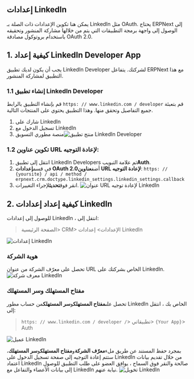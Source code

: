 ## إعدادات LinkedIn

يمكن هنا تكوين الإعدادات ذات الصلة بـ LinkedIn مثل OAuth. يحتاج ERPNext إلى الوصول إلى واجهة برمجة التطبيقات التي يتم من خلالها مشاركة المنشور وتحقيقه باستخدام بروتوكول مصادقة OAuth 2.0.

## 1. كيفية إعداد LinkedIn Developer App

يجب أن يكون لديك تطبيق LinkedIn Developer لشركتك. يتفاعل ERPNext مع هذا التطبيق لمشاركة المنشور.

### 1.1 إنشاء تطبيق LinkedIn Developer

قم بإنشاء التطبيق بالرابط `https: // www.linkedin.com / developer` قم بتعبئة جميع التفاصيل وتحقق منها. وهذا التطبيق يحتوي على المنتجات التالية.

1. شارك على LinkedIn
2. تسجيل الدخول مع LinkedIn
3. منصة مطوري التسويق![منتج تطبيق LinkedIn Developer](https://docs.erpnext.com/files/linkedin-dev-products.png)

### 1.2 تكوين عناوين URL لإعادة التوجيه:

1. انتقل إلى تطبيق LinkedIn Developers ثم علامة التبويب**Auth**.
2. في قسم**إعدادات OAuth 2.0**أضف**عناوين URL لإعادة التوجيه**: `https: // {yoursite} / api / method / erpnext.crm.doctype.linkedin_settings.linkedin_settings.callback`
3. انقر فوق**تحديث**لإجراء التغييرات. ![عنوان URL لإعادة توجيه LinkedIn](https://docs.erpnext.com/files/linkedin-redirect-urls.png)

## 2. كيفية إعداد إعدادات LinkedIn

للوصول إلى إعدادات LinkedIn ، انتقل إلى:

> الصفحة الرئيسية> CRM> الإعدادات> إعدادات LinkedIn

![إعدادات LinkedIn](https://docs.erpnext.com/files/linkedin-settings.png)

### هوية الشركة

تحصل على معرّف الشركة من عنوان URL الخاص بشركتك على LinkedIn. ![معرف شركة LinkedIn](https://docs.erpnext.com/files/linkedin-company-id.png)

### مفتاح المستهلك وسر المستهلك

تحصل على**مفتاح المستهلك**و**سر المستهلك**من حساب مطور LinkedIn الخاص بك ، انتقل إلى:

> `https: // www.linkedin.com / developer /`> تطبيقاتي> `{Your App}`> Auth

![عميل LinkedIn](https://docs.erpnext.com/files/linkedin-client.png)

بمجرد حفظ المستند عن طريق ملء**معرّف الشركة**و**مفتاح المستهلك**و**سر المستهلك**، ستتم إعادة التوجيه إلى صفحة تسجيل الدخول على LinkedIn من خلال تقديم بيانات اعتماد LinkedIn صالحة والنقر فوق السماح ، يوافق العضو على طلب التطبيق للوصول إلى بيانات الأعضاء والتفاعل مع LinkedIn نيابة عنهم. ![تخويل LinkedIn](https://docs.erpnext.com/files/authorize-linkedin.jpg)